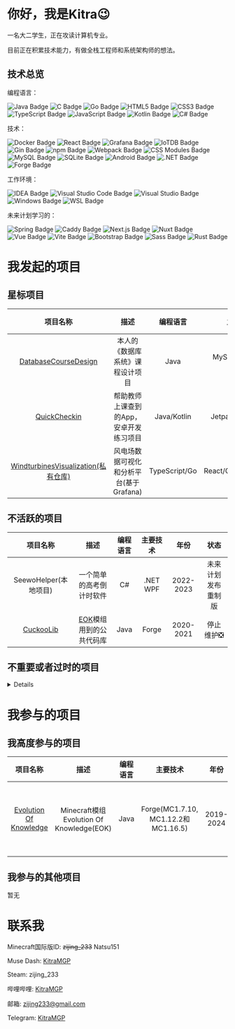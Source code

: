 
# 你好，我是Kitra😉

一名大二学生，正在攻读计算机专业。

目前正在积累技术能力，有做全栈工程师和系统架构师的想法。

## 技术总览

编程语言：

![Java Badge](https://img.shields.io/badge/Java-red?style=flat-square&logoColor=white)
![C Badge](https://img.shields.io/badge/C-a64dff?style=flat-square&logoColor=white)
![Go Badge](https://img.shields.io/badge/Go-00ADD8?style=flat-square&logo=go&logoColor=white)
![HTML5 Badge](https://img.shields.io/badge/HTML5-E34F26?style=flat-square&logo=html5&logoColor=white)
![CSS3 Badge](https://img.shields.io/badge/CSS3-1572B6?style=flat-square&logo=CSS3&logoColor=white)
![TypeScript Badge](https://img.shields.io/badge/TypeScript-3178C6?style=flat-square&logo=typescript&logoColor=white)
![JavaScript Badge](https://img.shields.io/badge/JavaScript-F7DF1E?style=flat-square&logo=JavaScript&logoColor=white)
![Kotlin Badge](https://img.shields.io/badge/Kotlin-7F52FF?style=flat-square&logo=kotlin&logoColor=white)
![C# Badge](https://img.shields.io/badge/C%23-FF3333?style=flat-square&logoColor=white)


技术：

![Docker Badge](https://img.shields.io/badge/Docker-2496ED?style=flat-square&logo=docker&logoColor=white)
![React Badge](https://img.shields.io/badge/React-61DAFB?style=flat-square&logo=react&logoColor=white)
![Grafana Badge](https://img.shields.io/badge/Grafana-F46800?style=flat-square&logo=grafana&logoColor=white)
![IoTDB Badge](https://img.shields.io/badge/IoTDB-923275?style=flat-square&logoColor=white)
![Gin Badge](https://img.shields.io/badge/Gin-008ECF?style=flat-square&logo=gin&logoColor=white)
![npm Badge](https://img.shields.io/badge/npm-CB3837?style=flat-square&logo=npm&logoColor=white)
![Webpack Badge](https://img.shields.io/badge/Webpack-8DD6F9?style=flat-square&logo=webpack&logoColor=white)
![CSS Modules Badge](https://img.shields.io/badge/CSS_Modules-1572B6?style=flat-square&logo=cssmodules&logoColor=white)
![MySQL Badge](https://img.shields.io/badge/MySQL-4479A1?style=flat-square&logo=mysql&logoColor=white)
![SQLite Badge](https://img.shields.io/badge/SQLite-003B57?style=flat-square&logo=sqlite&logoColor=white)
![Android Badge](https://img.shields.io/badge/Android-34A853?style=flat-square&logo=android&logoColor=white)
![.NET Badge](https://img.shields.io/badge/.NET-512BD4?style=flat-square&logo=dotnet&logoColor=white)
![Forge Badge](https://img.shields.io/badge/Minecraft%20Forge-b07b35?style=flat-square&logoColor=white)

工作环境：

![IDEA Badge](https://img.shields.io/badge/IntelliJ%20IDEA-9933FF?style=flat-square&logo=intellijidea&logoColor=white)
![Visual Studio Code Badge](https://img.shields.io/badge/Visual%20Studio%20Code-9933FF?style=flat-square&logoColor=white)
![Visual Studio Badge](https://img.shields.io/badge/Visual%20Studio-9933FF?style=flat-square&logoColor=white)
![Windows Badge](https://img.shields.io/badge/Windows-red?style=flat-square&logoColor=white)
![WSL Badge](https://img.shields.io/badge/WSL-red?style=flat-square&logoColor=white)

未来计划学习的：

![Spring Badge](https://img.shields.io/badge/Spring-6DB33F?style=flat-square&logo=spring&logoColor=white)
![Caddy Badge](https://img.shields.io/badge/Caddy-1F88C0?style=flat-square&logo=caddy&logoColor=white)
![Next.js Badge](https://img.shields.io/badge/Next.js-000000?style=flat-square&logo=nextdotjs&logoColor=white)
![Nuxt Badge](https://img.shields.io/badge/Nuxt-00DC82?style=flat-square&logo=nuxt&logoColor=white)
![Vue Badge](https://img.shields.io/badge/Vue-4FC08D?style=flat-square&logo=vuedotjs&logoColor=white)
![Vite Badge](https://img.shields.io/badge/Vite-646CFF?style=flat-square&logo=vite&logoColor=white)
![Bootstrap Badge](https://img.shields.io/badge/Bootstrap-7952B3?style=flat-square&logo=bootstrap&logoColor=white)
![Sass Badge](https://img.shields.io/badge/Sass-CC6699?style=flat-square&logo=sass&logoColor=white)
![Rust Badge](https://img.shields.io/badge/Rust-000000?style=flat-square&logo=rust&logoColor=white)


# 我发起的项目

## 星标项目

|项目名称|描述|编程语言|主要技术|年份|状态|
|:---:|:---:|:---:|:---:|:---:|:---:|
|[DatabaseCourseDesign](https://github.com/KitraMGP/DatabaseCourseDesign)|本人的《数据库系统》课程设计项目|Java|MySQL, MyBatis, Swing|2024|已完成🎉|
|[QuickCheckin](https://github.com/KitraMGP/QuickCheckin)|帮助教师上课查到的App，安卓开发练习项目|Java/Kotlin|Jetpack Compose|2024|暂停开发❎|
|[WindturbinesVisualization(私有仓库)](https://github.com/KitraMGP/WindTurbineDataVisualization)|风电场数据可视化和分析平台(基于Grafana)|TypeScript/Go|React/Grafana/Docker|2024-2025|开发中✅|

## 不活跃的项目

|项目名称|描述|编程语言|主要技术|年份|状态|
|:---:|:---:|:---:|:---:|:---:|:---:|
|SeewoHelper(本地项目)|一个简单的高考倒计时软件|C#|.NET WPF|2022-2023|未来计划发布重制版|
|[CuckooLib](https://github.com/KitraMGP/CuckooLib)|[EOK](https://github.com/gonggongjohn/Evolution-Of-Knowledge)模组用到的公共代码库|Java|Forge|2020-2021|停止维护❎|

## 不重要或者过时的项目
<details summary="点击展开查看">

|项目名称|描述|编程语言|主要技术|年份|状态|
|:---:|:---:|:---:|:---:|:---:|:---:|
|[MuseDashKeyDisplay](https://github.com/KitraMGP/MuseDashKeyDisplay)|一个用来显示Muse Dash键位状态并显示按键速度的简易程序|C#|.NET WPF|2022|停止维护❎|
|[LightCalendar](https://github.com/KitraMGP/LightCalendar)|一个用于应付学校Python实践比赛的简易日历软件|Python 3|TKinter|2021|停止维护❎|
|[tsrg2srg](https://github.com/KitraMGP/tsrg2srg)|一个用来将TSRG映射表转换为SRG映射表的简易程序(用于Minecraft开发)|Java|-|2020|停止维护❎|
|[AABBCalculator](https://github.com/KitraMGP/AABBCalculator)|一个用于从Minecraft JSON方块模型输出碰撞箱创建代码的简易程序(用于Minecraft开发)|Java|-|2020|停止维护❎|
|[CuckooGradle](https://github.com/KitraMGP/CuckooGradle)|用于将组件发布到[CuckooMaven](https://github.com/KitraMGP/cuckoo-maven)的Gradle插件|Java|Gradle API|2020|停止维护❎|
|[cuckoo-maven](https://github.com/KitraMGP/cuckoo-maven)|用Github Pages实现的Maven仓库，包含了一个比较漂亮的仓库主页|HTML/CSS/JS|-|2020|停止维护❎|
|[LotteryMachine](https://github.com/KitraMGP/LotteryMachine)|一个向游戏中添加抽奖功能的Minecraft模组，使用命令抽奖，抽奖过程有粒子效果特效|Java|Forge(MC1.14.4)|2020|停止维护❎|
</details>


# 我参与的项目

## 我高度参与的项目

|项目名称|描述|编程语言|主要技术|年份|状态|
|:---:|:---:|:---:|:---:|:---:|:---:|
|[Evolution Of Knowledge](https://github.com/gonggongjohn/Evolution-Of-Knowledge)|Minecraft模组Evolution Of Knowledge(EOK)|Java|Forge(MC1.7.10, MC1.12.2和MC1.16.5)|2019-2024|基本停止维护❎|

## 我参与的其他项目

暂无

# 联系我

Minecraft国际版ID: ~~zijing_233~~ Natsu151

Muse Dash: [KitraMGP](https://musedash.moe/player/68aaae00d4d746808eea9d509f1a7eaa)

Steam: zijing_233

哔哩哔哩: [KitraMGP](https://space.bilibili.com/180371610)

邮箱: zijing233@gmail.com

Telegram: [KitraMGP](https://t.me/KitraMGP)



<!--
**zi-jing/zi-jing** is a ✨ _special_ ✨ repository because its `README.md` (this file) appears on your GitHub profile.

Here are some ideas to get you started:

- 🔭 I’m currently working on ...
- 🌱 I’m currently learning ...
- 👯 I’m looking to collaborate on ...
- 🤔 I’m looking for help with ...
- 💬 Ask me about ...
- 📫 How to reach me: ...
- 😄 Pronouns: ...
- ⚡ Fun fact: ...
-->
